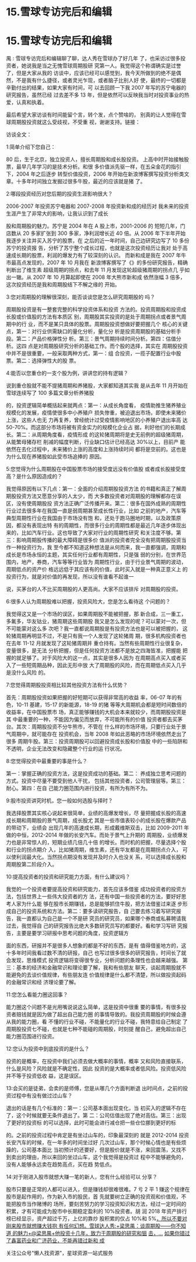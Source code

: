 # 15.雪球专访完后和编辑

# 15.雪球专访完后和编辑

禺 : 雪球专访完后和编辑聊了聊，达人秀在雪球办了好几年 了，也采访过很多投资者，她说我是当之无愧雪球周期股研 究第一人。我觉得这个称谓确实是过誉了，但是大家从我的 访谈中，应该已经可以感觉到，我今天所做到的绝不是偶 然，不是我有什么捷径，或者灵光乍现，或者脑子比别人好 使，最终的一切都是辛勤付出的结果，如果大家有时间，可 以去回顾一下我 2007 年写的苏宁电器的研究报告，虽然已经 过去差不多 13 年，但是依然可以反映我当时对投资事业的热 爱，认真和执着。

最后希望大家访谈有时间能留个言，转个发，点个赞啥的， 别真的让人觉得在雪球周期股投资就这么受歧视，不受重 视，谢谢支持。链接：

访谈全文：

1:简单介绍下您自己：

80 后，生于北京，独立投资人，擅长周期股和成长股投资。 上高中时开始接触股票，最早几年学习的是技术分析。和很 多价值派先驱一样，在五朵金花的指引下，2004 年之后逐步 转型价值投资，2006 年开始在新浪博客撰写投资分析类文 章。十多年时间独立发掘过很多牛股，最近的应该就是猪 了。

2:哪段投资经历对您后期的投资生涯影响很大？

2006-2007 年投资苏宁电器和 2007-2008 年投资新和成的经历对 我未来的投资生涯产生了非常大的影响，让我认识到了成长

股和周期股的魅力。苏宁是 2004 年在 A 股上市，2001-2006 的 短短几年，门店数从 20 多家扩张到 300 多家，净利润增长近 40 倍。从 2006 年下半年开始我逐步关注并买入苏宁的股票，在 之后的近一年时间，自己边研究边写了 10 多份苏宁的投资报 告，分析了苏宁整个成长过程，也就是这次投资经历让我对 处于高速成长期的股票，利润的爆发力有了较深刻的认识。 而新和成是我在 2007 年牛市最高点发现的，2007 年 10 月我在 新浪博客撰写了《》的多份研究报告，精确判断出了维生素 超级周期的拐点，和去年 11 月发现这轮超级猪周期的拐点几 乎如出一辙。从 2007 年 10 月算起即使在 2008 年大熊市新和成 依然涨幅 3 倍多，这次投资经历是我和周期股结下不解之缘的 开始。

3:您对周期股的理解很深刻，能否谈谈您是怎么研究周期股的 吗？

周期股投资是有一整套完整的科学投资体系和投资 方法的。投资周期股和投资成长股或价值股的方法有本质区 别，周期股其实投资的是处于周期拐点或者景气周期中的行 业，而不是某只具体的股票。周期股投资想做好要把握几个 核心的关键点，第一：对行业供需缺口的量化分析，量化分 析是投资周期股的基础分析手段。第二：产品价格弹性分 析。第三：景气周期持续时间分析。第四：估值分析。这四 点是对周期股研究分析的基础工作。而个股的选择，其实在 周期股投资中并不是很重要，一般采取两种方式，第一：组 合投资，一揽子配置行业中股票。第二：选择弹性大的股 票。

4:能否以您重仓的一支个股为例，讲讲您的持有逻辑？

说到重仓股就不能不提猪周期和养猪股，大家都知道其实我 是从去年 11 月开始在雪球连续写了 100 多篇文章分析养猪股

的，投资逻辑简单概括起来就两点：第一：从成长角度看， 疫情助推生猪养殖业规模化的发展，疫情使很多中小养殖户 损失惨重，被迫退出市场，即使未来猪价上涨，这些人也无 力再复养，曾经统计过受疫情影响地区的小养殖户退出率高 达 50-70%。而这部分市场将被有资金实力的规模化企业占 据，利好他们的长期成长。第二：从周期角度看，疫情形成 的这轮猪周期将是史无前例的超级猪周期，从能繁母猪存栏 削减的幅度判断，行业缺口估计已经高达 30%以上，目前产 能依然在去化过程中，未来猪价上涨的高度和上涨持续时间 都将是空前的。这也是为什么现在养猪股如此受市场追捧的 原因。

5:您觉得为什么周期股在中国股票市场的接受度远没有价值股 或者成长股接受度高？是什么原因造成的？

我觉得原因有以下几点：第一：全面的介绍周期股投资方法 的书籍和真正了解周期股投资方法又愿意分享的人太少，而 大多数投资者对周期股的理解都存在误区，没有使周期股投 资方法正确广泛传播开来。第二：很多在国外成熟的周期性 行业过去很多年在我国一直是弱周期甚至成长性行业，比如 之前的地产，汽车等典型周期性行业在我国由于市场没有饱 和，还处于跑马圈地时期，以及政策原因，都没有表现出特 有的周期性，而很多行业的周期性都是最近几年逐步体现出 来的，比如汽车行业。这也导致了大家对行业的周期性研究 和关注度不够。第三：影响周期股传播的最大障碍是很多价 值派的投资者完全没有把周期股投资当作一种投资行为，我 至今都不知道这种想法是从何而来，我一直都强调，周期和 成长是市场永恒的主题，其实任何行业都有周期性，只是强 弱的分别，在世界范围内，地产，券商，汽车等等行业皆为 周期性行业，由于行业景气周期的波动，周期低点的资产价 格远远低于其应该有的价值，此时买入就是一种真正意义上 的投资行为，就是对价值的再发现，所以没有谁看不起谁一

说，买茅台的人不比买周期股的人更高尚。大家不应该排斥 对周期股的投资。

6:很多人认为周期股难以把握，投资风险大，您是怎么看待这 个问题的？

我觉得这又是一个市场的误区，如果周期股不能被把握，那 新合成，三一重工，多氟多，华友钴业，猪周期这些周期股 我又是怎么发现的呢？可以蒙对一次，但不可能蒙对这么多 次吧？我一直都说周期股是有投资方法也是可以被把握的， 这轮猪周期再明显不过，不是只有我一个人发现了这轮猪周 期，很多机构投资者也在去年 11-12 月就发现了这轮猪周期并 重仓持有。当然有些周期性行业很复杂，变量很多，是无法 分析把握，但是任何投资方法都不是放之四海皆准，把握能 把握的就足够了。对于风险大的这一点，其实是很多人因为 在周期高点买入或者买入了一些短周期品种，因此无形中放 大了周期股的风险，而在周期低点买入几乎是没什么风险 的。

7:您觉得周期股投资相比较其他投资方法有什么优势？

首先：周期股投资如果把握的好短期可以获得非常高的收益 率，06-07 年的有色，10-11 基建，15-17 的新能源，18-19 的猪 等等大周期机会都是短时间数倍的收益率，在中国股票市 场，真正能够赚钱的大机会本来就较少，而周期股投资是其 中最重要的一种，不能因为偏见而放弃，不可能所有的价值 投资者都去买茅台。其次：周期股投资不分牛熊市，不管在 什么样的市场环境，只要行业处于景气周期中，就可能存在 投资机会，当年 2008 年如此恶略的市场环境依然走出了很多 周期牛股。第三：投资周期股可以回避投资成长股和价值股 中的一些陷阱和不透明，企业无法改变和隐藏整个行业的运 行状况。

8:您觉得投资中最重要的事是什么？

第一：掌握正确的投资方法，这是投资成功的基础。第二： 养成独立思考问题的方式。投资中尽量不要受到他人干扰， 包括其他投资者，公司管理层等。第三：耐心。第四：在自 己能力圈范围内进行投资，有所为有所不为。

9:股市投资讲究时机，您一般如何选股与择时？

我选择股票其实核心说起来很简单，业绩的高爆发增长，尽 量把握成长股的高速成长期和周期股的景气周期，成长股尤 其是一些市值表较小的成长股在爆款产品的带动下，业绩会 出现几年的高速成长期，形成戴维斯双击，比如 2009-2011 年 做的中恒，2012-2014 年做的长安汽车。而处于景气上升期的 周期股，业绩爆发力也是非常惊人的，短期业绩几倍几十倍 的增长。而时机的把握，尽量选择个股和行业的拐点期介 入，比如猪周期，维生素，还有华友都是在周期拐点介入， 可以使利润最大化。当然拐点期没有发现并及时介入也没关 系，可以选择成长股和周期股第二阶段介入。

10:提高投资者的投资和研究能力方面，有什么建议吗？

我觉的一个投资者要提高投资和研究能力，首先应该多借鉴 成功投资者的投资方法，包括世界上一些伟大投资者的方 法，还有中国一些投资者的方法，要好好思考人家为什么能 够在股市长期赚钱，总是能够抓住牛股，把方法借鉴过来逐 步形成自己的投资系统和方法。第二：要多读研究报告，自 己要去练习着写研究报告，我一直都认为自己是一个不是研 究员的研究员，如果哪个券商或私募聘请我过去，我觉得自 己的研究报告比绝大多数研究员写的都要好。看和学习写研 究报告，主要是要学习研报中思考问题的角度，投资逻辑方

面的东西，研报并不是很多人想象的都是不好的东西，是有 值得借鉴地方的，这十多年时间我看过数不清的研报，自己 也写过很多很多的研究报告，时间长了就会发现，思维模式 投资逻辑将变得很专业，分析问题的条理性也会越来越强。 第三：基本的经济和金融常识和理论要了解，我和有些朋友 聊天，谈起周期股就不能避免的去谈价值规律，有些朋友连 价值规律是什么都不清楚，所以做投资起码的金融常识和经 济理论要了解。

11:您怎么看能力圈这回事？

能力圈这个问题不是光用嘴说说这么简单，这是投资中很重 要的事情，有很多投资者赔钱就是因为做了超出自己能力圈 的事情导致的。我投资周期股的时候会遵从我的能力圈，看 不懂的行业不碰，不能量化的行业不碰，我特意给自己制定 了周期股投资七不碰，也就是七种不能碰的周期股，时刻提 醒自己，避免超出自己能力圈范围进行投资。

12:您认为投资中到底投资的是什么？

投资的是概率，在投资中我们必须去做大概率的事情，概率 又和风险直接联系，什么是风险？风险就是不确定性，因此 投资的是大概率或者低风险。投资低风险并不等于投资低收 益，这是误区。

13:会买的是徒弟，会卖的是师傅，您是从哪几个方面判断退 出时间点，之前的投资过程中有没有做过过山车？

退出的话是有几个标准的：第一：公司基本面出现变化，当 初买入的逻辑不存在了，这个时候就要无条件退出了。第 二：公司估值出现了绝对高估。第三：出现了更好的投资标 的可以选择，此时可能会进行减仓把一些仓位挪到更好的标

的。之前的投资过程中肯定是有坐过山车的，印象最深刻的 就是 2012-2014 投资长安汽车的时候，在一年多的时间坐过好 几次过山车，那个时候心情也是有些烦躁的，公司基本面比 当初预计的还要好，但是股价就是不涨，来回震荡，又找不 到卖出的理由，所以来回的坐过山车，这个我觉得是投资过 程中不能够避免的，没有人能够永远卖在趋势高点，买在趋 势低点。

14:对于刚进入股市就想大赚一笔的新人，您有什么经验可以 分享？

股市只要是正常的人都可以进入，但是赚钱却很难很难。7 亏 2 平 1 赚这个规律在股市是起作用的，作为新入市的股民，首 先就要树立正确的投资观和价值观，不能把股市当作赌博的 场所，要刻苦努力的学习投资知识和方法，经过一定时间的 积累，才有可能成为股市中长期稳定盈利的 10%投资者。胡 润 2018 年资产排行榜已经显示，资产超过千万，上亿的靠炒 股积累的仅占 10%和 5%[，所以不要对刚来股市就想赚大钱抱 有任何幻想。](https://xueqiu.com/1876906471/128286087)[雪球达人秀](https://xueqiu.com/1876906471/128286087)[:+](https://xueqiu.com/1876906471/128286087)[梁思禺：谈周期股](https://xueqiu.com/1876906471/128286087)[——](https://xueqiu.com/1876906471/128286087)[你不知道 的魅力](https://xueqiu.com/1876906471/128286087)[+@](https://xueqiu.com/1876906471/128286087)[梁思禺](https://xueqiu.com/1876906471/128286087)[+](https://xueqiu.com/1876906471/128286087)[他投资十几年，致力于周期股的研究和狙](https://xueqiu.com/1876906471/128286087) [击，](https://wx.zsxq.com/mweb/views/weread/search.html?keyword=%E5%A6%82%E6%9E%9C%E4%BD%A0%E9%94%99%E8%BF%87%E4%BA%86%E9%91%AB%E5%AF%8C%E8%8D%AF%E4%B8%9A%E5%92%8C%E5%B9%BF%E6%B5%8E%E8%8D%AF%E4%B8%9A%EF%BC%8C%E4%B8%8D%E8%83%BD%E5%86%8D%E9%94%99%E8%BF%87%E6%96%B0%E5%92%8C%E6%88%90)[...](https://wx.zsxq.com/mweb/views/weread/search.html?keyword=%E5%A6%82%E6%9E%9C%E4%BD%A0%E9%94%99%E8%BF%87%E4%BA%86%E9%91%AB%E5%AF%8C%E8%8D%AF%E4%B8%9A%E5%92%8C%E5%B9%BF%E6%B5%8E%E8%8D%AF%E4%B8%9A%EF%BC%8C%E4%B8%8D%E8%83%BD%E5%86%8D%E9%94%99%E8%BF%87%E6%96%B0%E5%92%8C%E6%88%90) [如果你错过了鑫富药业和广济药业，不能再错过新和 成](https://wx.zsxq.com/mweb/views/weread/search.html?keyword=%E5%A6%82%E6%9E%9C%E4%BD%A0%E9%94%99%E8%BF%87%E4%BA%86%E9%91%AB%E5%AF%8C%E8%8D%AF%E4%B8%9A%E5%92%8C%E5%B9%BF%E6%B5%8E%E8%8D%AF%E4%B8%9A%EF%BC%8C%E4%B8%8D%E8%83%BD%E5%86%8D%E9%94%99%E8%BF%87%E6%96%B0%E5%92%8C%E6%88%90)

关注公众号"懒人找资源"，星球资源一站式服务